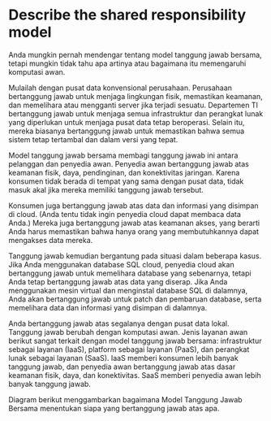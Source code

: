 # Describe the shared responsibility model

Anda mungkin pernah mendengar tentang model tanggung jawab bersama, tetapi mungkin tidak tahu apa artinya atau bagaimana itu memengaruhi komputasi awan.

Mulailah dengan pusat data konvensional perusahaan. Perusahaan bertanggung jawab untuk menjaga lingkungan fisik, memastikan keamanan, dan memelihara atau mengganti server jika terjadi sesuatu. Departemen TI bertanggung jawab untuk menjaga semua infrastruktur dan perangkat lunak yang diperlukan untuk menjaga pusat data tetap beroperasi. Selain itu, mereka biasanya bertanggung jawab untuk memastikan bahwa semua sistem tetap tertambal dan dalam versi yang tepat.

Model tanggung jawab bersama membagi tanggung jawab ini antara pelanggan dan penyedia awan. Penyedia awan bertanggung jawab atas keamanan fisik, daya, pendinginan, dan konektivitas jaringan. Karena konsumen tidak berada di tempat yang sama dengan pusat data, tidak masuk akal jika mereka memiliki tanggung jawab tersebut.

Konsumen juga bertanggung jawab atas data dan informasi yang disimpan di cloud. (Anda tentu tidak ingin penyedia cloud dapat membaca data Anda.) Mereka juga bertanggung jawab atas keamanan akses, yang berarti Anda harus memastikan bahwa hanya orang yang membutuhkannya dapat mengakses data mereka.

Tanggung jawab kemudian bergantung pada situasi dalam beberapa kasus. Jika Anda menggunakan database SQL cloud, penyedia cloud akan bertanggung jawab untuk memelihara database yang sebenarnya, tetapi Anda tetap bertanggung jawab atas data yang diserap. Jika Anda menggunakan mesin virtual dan menginstal database SQL di dalamnya, Anda akan bertanggung jawab untuk patch dan pembaruan database, serta memelihara data dan informasi yang disimpan di dalamnya.

Anda bertanggung jawab atas segalanya dengan pusat data lokal. Tanggung jawab berubah dengan komputasi awan. Jenis layanan awan berikut sangat terkait dengan model tanggung jawab bersama: infrastruktur sebagai layanan (IaaS), platform sebagai layanan (PaaS), dan perangkat lunak sebagai layanan (SaaS). IaaS memberi konsumen lebih banyak tanggung jawab, dan penyedia awan bertanggung jawab atas dasar keamanan fisik, daya, dan konektivitas. SaaS memberi penyedia awan lebih banyak tanggung jawab.

Diagram berikut menggambarkan bagaimana Model Tanggung Jawab Bersama menentukan siapa yang bertanggung jawab atas apa.

